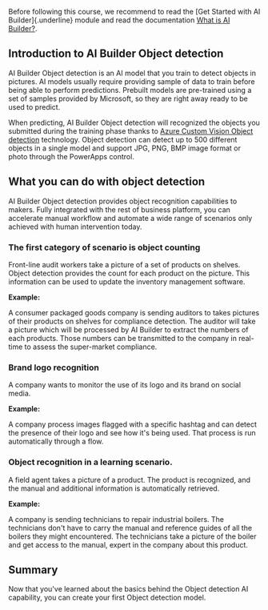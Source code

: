 Before following this course, we recommend to read the [Get Started with AI Builder]{.underline} module and read the documentation [What is AI Builder?](https://docs.microsoft.com/ai-builder/overview).

## Introduction to AI Builder Object detection

AI Builder Object detection is an AI model that you train to detect objects in pictures. AI models usually require providing sample of data to train before being able to perform predictions. Prebuilt models are pre-trained using a set of samples provided by Microsoft, so they are
right away ready to be used to predict.

When predicting, AI Builder Object detection will recognized the objects you submitted during the training phase thanks to [Azure Custom Vision Object detection](https://docs.microsoft.com/azure/cognitive-services/custom-vision-service/home) technology. Object detection can detect up to 500 different objects in a single model and support JPG, PNG, BMP image format or photo through the PowerApps control.

## What you can do with object detection

AI Builder Object detection provides object recognition capabilities to makers. Fully integrated with the rest of business platform, you can accelerate manual workflow and automate a wide range of scenarios only achieved with human intervention today.

### The first category of scenario is object counting

Front-line audit workers take a picture of a set of products on shelves. Object detection provides the count for each product on the picture. This information can be used to update the inventory management software.

**Example:**

A consumer packaged goods company is sending auditors to takes pictures of their products on shelves for compliance detection. The auditor will take a picture which will be processed by AI Builder to extract the numbers of each products. Those numbers can be transmitted to the company in real-time to assess the super-market compliance.

### Brand logo recognition

A company wants to monitor the use of its logo and its brand on social media.

**Example:**

A company process images flagged with a specific hashtag and can detect the presence of their logo and see how it's being used. That process is run automatically through a flow.

### Object recognition in a learning scenario.

A field agent takes a picture of a product. The product is recognized, and the manual and additional information is automatically retrieved.

**Example:**

A company is sending technicians to repair industrial boilers. The technicians don't have to carry the manual and reference guides of all the boilers they might encountered. The technicians take a picture of the boiler and get access to the manual, expert in the company about this product.

## Summary

Now that you've learned about the basics behind the Object detection AI capability, you can create your first Object detection model.
